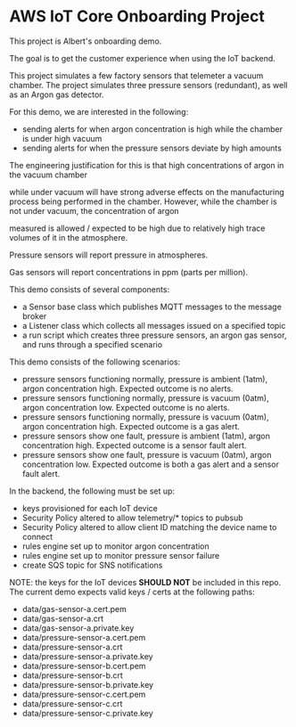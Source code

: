 # AWS IoT Core Onboarding Project

This project is Albert's onboarding demo.

The goal is to get the customer experience when using the IoT backend.

This project simulates a few factory sensors that telemeter a vacuum chamber.
The project simulates three pressure sensors (redundant), as well as an Argon gas detector.

For this demo, we are interested in the following:
* sending alerts for when argon concentration is high while the chamber is under high vacuum
* sending alerts for when the pressure sensors deviate by high amounts

The engineering justification for this is that high concentrations of argon in the vacuum chamber

while under vacuum will have strong adverse effects on the manufacturing process being performed in the chamber. However, while the chamber is not under vacuum, the concentration of argon

measured is allowed / expected to be high due to relatively high trace volumes of it in the atmosphere.

Pressure sensors will report pressure in atmospheres.

Gas sensors will report concentrations in ppm (parts per million).

This demo consists of several components:
* a Sensor base class which publishes MQTT messages to the message broker
* a Listener class which collects all messages issued on a specified topic
* a run script which creates three pressure sensors, an argon gas sensor, and runs through a specified scenario

This demo consists of the following scenarios:

* pressure sensors functioning normally, pressure is ambient (1atm), argon concentration high. Expected outcome is no alerts.
* pressure sensors functioning normally, pressure is vacuum (0atm), argon concentration low. Expected outcome is no alerts.
* pressure sensors functioning normally, pressure is vacuum (0atm), argon concentration high. Expected outcome is a gas alert.
* pressure sensors show one fault, pressure is ambient (1atm), argon concentration high. Expected outcome is a sensor fault alert.
* pressure sensors show one fault, pressure is vacuum (0atm), argon concentration low. Expected outcome is both a gas alert and a sensor fault alert.

In the backend, the following must be set up:
* keys provisioned for each IoT device
* Security Policy altered to allow telemetry/* topics to pubsub
* Security Policy altered to allow client ID matching the device name to connect
* rules engine set up to monitor argon concentration
* rules engine set up to monitor pressure sensor failure
* create SQS topic for SNS notifications

NOTE: the keys for the IoT devices **SHOULD NOT** be included in this repo.
The current demo expects valid keys / certs at the following paths:
* data/gas-sensor-a.cert.pem
* data/gas-sensor-a.crt
* data/gas-sensor-a.private.key
* data/pressure-sensor-a.cert.pem
* data/pressure-sensor-a.crt
* data/pressure-sensor-a.private.key
* data/pressure-sensor-b.cert.pem
* data/pressure-sensor-b.crt
* data/pressure-sensor-b.private.key
* data/pressure-sensor-c.cert.pem
* data/pressure-sensor-c.crt
* data/pressure-sensor-c.private.key
